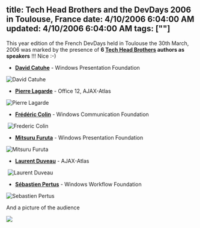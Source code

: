 title: Tech Head Brothers and the DevDays 2006 in Toulouse, France
date: 4/10/2006 6:04:00 AM
updated: 4/10/2006 6:04:00 AM
tags: [""]
---



This year edition of the French DevDays held in Toulouse the 30th March, 
2006 was marked by the presence of **6 [Tech Head Brothers](http://www.techheadbrothers.com/) authors as 
speakers** !!! Nice :-)

*   **[David 
  Catuhe](http://www.techheadbrothers.com/DesktopDefault.aspx?tabindex=7&tabid=19&id=6)** - Windows Presentation Foundation


![David Catuhe](http://www.techheadbrothers.com/images/devdays2006/David-Catuhe_WPF.jpg)

*   **[Pierre 
  Lagarde](http://www.techheadbrothers.com/DesktopDefault.aspx?tabindex=7&tabid=19&id=7)** - Office 12, AJAX-Atlas


![Pierre Lagarde](http://www.techheadbrothers.com/images/devdays2006/Pierre-Lagarde_AJAX-Atlas.jpg)

*   **[Frédéric 
  Colin](http://www.techheadbrothers.com/DesktopDefault.aspx?tabindex=7&tabid=19&id=9)** - Windows Communication Foundation


 ![Frederic Colin](http://www.techheadbrothers.com/images/devdays2006/Frederic-Colin_WCF.jpg)

*   **[Mitsuru 
  Furuta](http://www.techheadbrothers.com/DesktopDefault.aspx?tabindex=7&tabid=19&id=10)** - Windows Presentation Foundation


![Mitsuru Furuta](http://www.techheadbrothers.com/images/devdays2006/Mitsu_WPF.jpg) 

*   **[Laurent 
  Duveau](http://www.techheadbrothers.com/DesktopDefault.aspx?tabindex=7&tabid=19&id=18)** - AJAX-Atlas


 ![Laurent Duveau](http://www.techheadbrothers.com/images/devdays2006/Laurent-Duveau_AJAX-Atlas.jpg)

*   **[Sébastien 
  Pertus](http://www.techheadbrothers.com/DesktopDefault.aspx?tabindex=7&tabid=19&id=19)** - Windows Workflow Foundation


![Sebastien Pertus](http://www.techheadbrothers.com/images/devdays2006/Sebastien-Pertus_WWF.jpg)

And a picture of the audience

![](http://www.techheadbrothers.com/images/devdays2006/salle.jpg)
